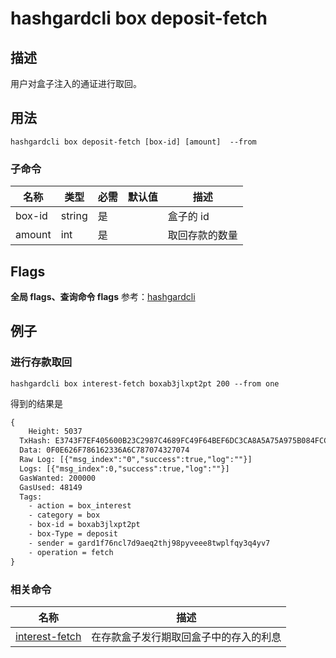 # hashgardcli box deposit-fetch

## 描述
用户对盒子注入的通证进行取回。



## 用法
```shell
hashgardcli box deposit-fetch [box-id] [amount]  --from
```



### 子命令

| 名称   | 类型   | 必需 | 默认值 | 描述           |
| ------ | ------ | -------- | ------ | -------------- |
| box-id | string | 是       |        | 盒子的 id   |
| amount | int    | 是       |        | 取回存款的数量 |



## Flags

**全局 flags、查询命令 flags** 参考：[hashgardcli](../README.md)

## 例子
### 进行存款取回

```shell
hashgardcli box interest-fetch boxab3jlxpt2pt 200 --from one
```



得到的结果是

```txt
{
    Height: 5037
  TxHash: E3743F7EF405600B23C2987C4689FC49F64BEF6DC3CA8A5A75A975B084FCCEE5
  Data: 0F0E626F786162336A6C787074327074
  Raw Log: [{"msg_index":"0","success":true,"log":""}]
  Logs: [{"msg_index":0,"success":true,"log":""}]
  GasWanted: 200000
  GasUsed: 48149
  Tags:
    - action = box_interest
    - category = box
    - box-id = boxab3jlxpt2pt
    - box-Type = deposit
    - sender = gard1f76ncl7d9aeq2thj98pyveee8twplfqy3q4yv7
    - operation = fetch
}
```



### 相关命令

| 名称                                | 描述                                   |
| ----------------------------------- | -------------------------------------- |
| [interest-fetch](interest-fetch.md) | 在存款盒子发行期取回盒子中的存入的利息 |
